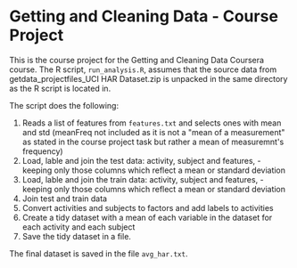 # Getting and Cleaning Data - Course Project

This is the course project for the Getting and Cleaning Data Coursera course.
The R script, `run_analysis.R`, assumes that the source data from getdata_projectfiles_UCI HAR Dataset.zip is unpacked in the same directory as the R script is located in.

The script does the following:

1. Reads a list of features from `features.txt` and selects ones with mean and std (meanFreq not included as it is not a "mean of a measurement" as stated in the course project task but rather a mean of measuremnt's frequency)
2. Load, lable and join the test data: activity, subject and features, - keeping only those columns which reflect a mean or standard deviation
3. Load, lable and join the train data: activity, subject and features, - keeping only those columns which reflect a mean or standard deviation
4. Join test and train data
5. Convert activities and subjects to factors and add labels to activities
6. Create a tidy dataset with a mean of each variable in the dataset for each activity and each subject
7. Save the tidy dataset in a file.

The final dataset is saved in the file `avg_har.txt`.